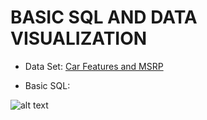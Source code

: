 # BASIC SQL AND DATA VISUALIZATION

* Data Set: [Car Features and MSRP](https://www.kaggle.com/CooperUnion/cardataset)

* Basic SQL:

![alt text](https://github.com/nnzrr/SQL-examples/blob/main/basics%20SQL/screenshot/basic%20statements.PNG) 
